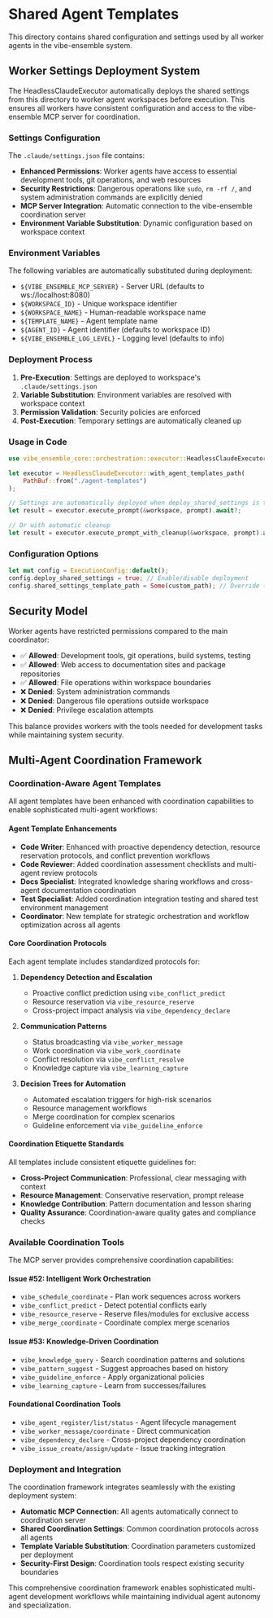 # Shared Agent Templates

This directory contains shared configuration and settings used by all worker agents in the vibe-ensemble system.

## Worker Settings Deployment System

The HeadlessClaudeExecutor automatically deploys the shared settings from this directory to worker agent workspaces before execution. This ensures all workers have consistent configuration and access to the vibe-ensemble MCP server for coordination.

### Settings Configuration

The `.claude/settings.json` file contains:

- **Enhanced Permissions**: Worker agents have access to essential development tools, git operations, and web resources
- **Security Restrictions**: Dangerous operations like `sudo`, `rm -rf /`, and system administration commands are explicitly denied
- **MCP Server Integration**: Automatic connection to the vibe-ensemble coordination server
- **Environment Variable Substitution**: Dynamic configuration based on workspace context

### Environment Variables

The following variables are automatically substituted during deployment:

- `${VIBE_ENSEMBLE_MCP_SERVER}` - Server URL (defaults to ws://localhost:8080)
- `${WORKSPACE_ID}` - Unique workspace identifier
- `${WORKSPACE_NAME}` - Human-readable workspace name
- `${TEMPLATE_NAME}` - Agent template name
- `${AGENT_ID}` - Agent identifier (defaults to workspace ID)
- `${VIBE_ENSEMBLE_LOG_LEVEL}` - Logging level (defaults to info)

### Deployment Process

1. **Pre-Execution**: Settings are deployed to workspace's `.claude/settings.json`
2. **Variable Substitution**: Environment variables are resolved with workspace context
3. **Permission Validation**: Security policies are enforced
4. **Post-Execution**: Temporary settings are automatically cleaned up

### Usage in Code

```rust
use vibe_ensemble_core::orchestration::executor::HeadlessClaudeExecutor;

let executor = HeadlessClaudeExecutor::with_agent_templates_path(
    PathBuf::from("./agent-templates")
);

// Settings are automatically deployed when deploy_shared_settings is true (default)
let result = executor.execute_prompt(&workspace, prompt).await?;

// Or with automatic cleanup
let result = executor.execute_prompt_with_cleanup(&workspace, prompt).await?;
```

### Configuration Options

```rust
let mut config = ExecutionConfig::default();
config.deploy_shared_settings = true; // Enable/disable deployment
config.shared_settings_template_path = Some(custom_path); // Override template path
```

## Security Model

Worker agents have restricted permissions compared to the main coordinator:

- ✅ **Allowed**: Development tools, git operations, build systems, testing
- ✅ **Allowed**: Web access to documentation sites and package repositories  
- ✅ **Allowed**: File operations within workspace boundaries
- ❌ **Denied**: System administration commands
- ❌ **Denied**: Dangerous file operations outside workspace
- ❌ **Denied**: Privilege escalation attempts

This balance provides workers with the tools needed for development tasks while maintaining system security.

## Multi-Agent Coordination Framework

### Coordination-Aware Agent Templates

All agent templates have been enhanced with coordination capabilities to enable sophisticated multi-agent workflows:

#### Agent Template Enhancements
- **Code Writer**: Enhanced with proactive dependency detection, resource reservation protocols, and conflict prevention workflows
- **Code Reviewer**: Added coordination assessment checklists and multi-agent review protocols  
- **Docs Specialist**: Integrated knowledge sharing workflows and cross-agent documentation coordination
- **Test Specialist**: Added coordination integration testing and shared test environment management
- **Coordinator**: New template for strategic orchestration and workflow optimization across all agents

#### Core Coordination Protocols

Each agent template includes standardized protocols for:

1. **Dependency Detection and Escalation**
   - Proactive conflict prediction using `vibe_conflict_predict`
   - Resource reservation via `vibe_resource_reserve`
   - Cross-project impact analysis via `vibe_dependency_declare`

2. **Communication Patterns**
   - Status broadcasting via `vibe_worker_message`
   - Work coordination via `vibe_work_coordinate`  
   - Conflict resolution via `vibe_conflict_resolve`
   - Knowledge capture via `vibe_learning_capture`

3. **Decision Trees for Automation**
   - Automated escalation triggers for high-risk scenarios
   - Resource management workflows
   - Merge coordination for complex scenarios
   - Guideline enforcement via `vibe_guideline_enforce`

#### Coordination Etiquette Standards

All templates include consistent etiquette guidelines for:
- **Cross-Project Communication**: Professional, clear messaging with context
- **Resource Management**: Conservative reservation, prompt release
- **Knowledge Contribution**: Pattern documentation and lesson sharing
- **Quality Assurance**: Coordination-aware quality gates and compliance checks

### Available Coordination Tools

The MCP server provides comprehensive coordination capabilities:

#### Issue #52: Intelligent Work Orchestration
- `vibe_schedule_coordinate` - Plan work sequences across workers
- `vibe_conflict_predict` - Detect potential conflicts early
- `vibe_resource_reserve` - Reserve files/modules for exclusive access
- `vibe_merge_coordinate` - Coordinate complex merge scenarios

#### Issue #53: Knowledge-Driven Coordination  
- `vibe_knowledge_query` - Search coordination patterns and solutions
- `vibe_pattern_suggest` - Suggest approaches based on history
- `vibe_guideline_enforce` - Apply organizational policies
- `vibe_learning_capture` - Learn from successes/failures

#### Foundational Coordination Tools
- `vibe_agent_register/list/status` - Agent lifecycle management
- `vibe_worker_message/coordinate` - Direct communication
- `vibe_dependency_declare` - Cross-project dependency coordination
- `vibe_issue_create/assign/update` - Issue tracking integration

### Deployment and Integration

The coordination framework integrates seamlessly with the existing deployment system:

- **Automatic MCP Connection**: All agents automatically connect to coordination server
- **Shared Coordination Settings**: Common coordination protocols across all agents
- **Template Variable Substitution**: Coordination parameters customized per deployment
- **Security-First Design**: Coordination tools respect existing security boundaries

This comprehensive coordination framework enables sophisticated multi-agent development workflows while maintaining individual agent autonomy and specialization.